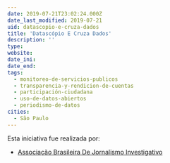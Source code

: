 ```yaml
---
date: 2019-07-21T23:02:24.000Z
date_last_modified: 2019-07-21
uid: datascopio-e-cruza-dados
title: 'Datascópio E Cruza Dados'
description: ''
type: 
website: 
date_ini: 
date_end: 
tags:
  - monitoreo-de-servicios-publicos
  - transparencia-y-rendicion-de-cuentas
  - participación-ciudadana
  - uso-de-datos-abiertos
  - periodismo-de-datos
cities: 
  - São Paulo
---
```


Esta iniciativa fue realizada por:

- [Associação Brasileira De Jornalismo Investigativo](/organizaciones/associacão-brasileira-de-jornalismo-investigativo)
